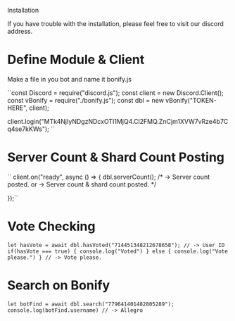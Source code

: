 Installation

If you have trouble with the installation, please feel free to visit our discord address.


# Define Module & Client

Make a file in you bot and name it bonify.js

``const Discord = require("discord.js");
const client = new Discord.Client();
const vBonify = require("./bonify.js");
const dbl = new vBonify("TOKEN-HERE", client);


client.login("MTk4NjIyNDgzNDcxOTI1MjQ4.Cl2FMQ.ZnCjm1XVW7vRze4b7Cq4se7kKWs");
``

# Server Count & Shard Count Posting
``
client.on("ready", async () => {
  dbl.serverCount();
  /* 
  -> Server count posted. 
  or 
  -> Server count & shard count posted.
  */

});``

# Vote Checking


``let hasVote = await dbl.hasVoted("714451348212678658"); // -> User ID
  if(hasVote === true) {
      console.log("Voted")
    } else {
      console.log("Vote please.")
  }
// -> Vote please.``


# Search on Bonify
``let botFind = await dbl.search("779641401482805289");
console.log(botFind.username) // -> Allegro``
